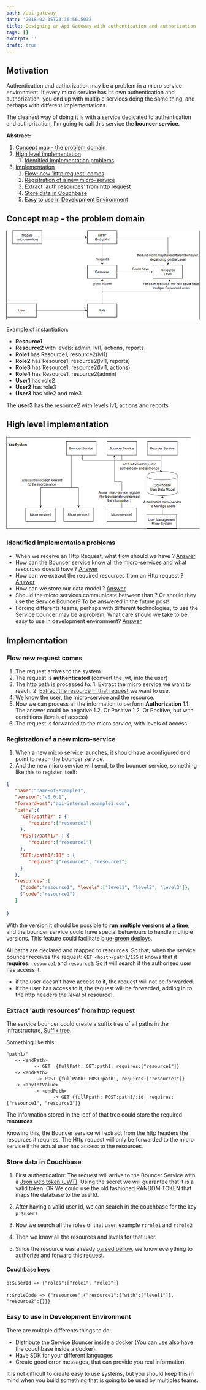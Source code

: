 ```yaml
---
path: /api-gateway
date: '2018-02-15T23:36:56.503Z'
title: Designing an Api Gateway with authentication and authorization
tags: []
excerpt: ''
draft: true
---
```


## Motivation
Authentication and authorization may be a problem in a micro service environment. 
If every micro service has its own authentication and authorization, you end up 
with multiple services doing the same thing, and perhaps with different implementations.

The cleanest way of doing it is with a service dedicated to authentication and authorization, I'm going to call this service the **bouncer service**.

**Abstract:**
1. [Concept map - the problem domain](#concept-map)
1. [High level implementation](#high-level-implementation)
   1. [Identified implementation problems](#problems)
1. [Implementation](#implemetation)
    1. [ Flow: new 'http request' comes](#flow-new-request-comes)
    1. [ Registration of a new micro-service](#new-micro-service)
    1. [ Extract 'auth resources' from http request](#extract-auth-resource)
    1. [ Store data in Couchbase](#data-storage)
    1. [Easy to use in Development Environment](#care-about-your-developer)


<a name="concept-map"></a>

## Concept map - the problem domain 

![text](./domain-diagram.png)

Example of instantiation:
- **Resource1**
- **Resource2** with levels: admin, lvl1, actions, reports
- **Role1** has Resource1, resource2(lvl1)
- **Role2** has Resource1, resource2(lvl1, reports)
- **Role3** has Resource1, resource2(lvl1, actions)
- **Role4** has Resource1, resource2(admin)
- **User1** has role2
- **User2** has role3
- **User3** has role2 and role3

The **user3** has the resource2 with levels lv1, actions and reports

<a name="high-level-implementation"></a>

## High level implementation

![text](./high-level.png)

<a name="problems"></a>

### Identified implementation problems

- When we receive an Http Request, what flow should we have ? [Answer](#flow-new-request-comes)
- How can the Bouncer service know all the micro-services and what resources does it have ? [Answer](#new-micro-service)
- How can we extract the required resources from an Http request ? [Answer](#extract-auth-resource)
- How can we store our data model ? [Answer](#data-storage)
- Should the micro services communicate between than ? Or should they use the Service Bouncer? To be answered in the future post!
- Forcing differents teams, perhaps with different technologies, to use the Service bouncer may be a problem. What care should we take to be easy to use in development environment? [Answer](#care-about-your-developer)


<a name="implementation"></a>

## Implementation

<a name="flow-new-request-comes"></a>

### Flow new request comes
 
 1. The request arrives to the system
 2. The request is **authenticated** (convert the jwt, into the user)    
 2. The http path is processed to: 
 		1. Extract the micro service we want to reach.
 		2. [Extract the resource in that request](#extract-auth-resource) we want to use.
 2. We know the user, the micro-service and the resource.
 2. Now we can process all the information to perform **Authorization**
 	1.1. The answer could be negative
 	1.2. Or Positive
 	1.2. Or Positive, but with conditions (levels of access)  
 3. The request is forwarded to the micro service, with levels of access.


<a name="new-micro-service"></a>

### Registration of a new micro-service

1. When a new micro service launches, it should have a configured end point to reach the bouncer service.
2. And the new micro service will send, to the bouncer service, something like this to register itself: 

~~~json   
{
   "name":"name-of-example1",
   "version":"v0.0.1",
   "forwardHost":"api-internal.example1.com",
   "paths":{
	 "GET:/path1/" : {
	 	"require":["resource1"]
	 },
	 "POST:/path1/" : {
	 	"require":["resource1"]
	 },
	 "GET:/path1/:ID" : {
	 	"require":["resource1", "resource2"]
	 }
   },
   "resources":[
   	 {"code":"resource1", "levels":["level1", "level2", "level3"]},
   	 {"code":"resource2"}
   ]

}
~~~

With the version it should be possible to **run multiple versions at a time**, and the bouncer service could have special behaviours to handle multiple versions. This feature could facilitate [blue-green deploys](https://martinfowler.com/bliki/BlueGreenDeployment.html). 

All paths are declared and mapped to resources. So that, when the service bouncer receives the request:
`GET <host>/path1/125` it knows that it **requires**: `resource1` and `resource2`. 
So it will search if the authorized user has access it.
 - if the user doesn't have access to it, the request will not be forwarded.
 - if the user has access to it, the request will be forwarded, adding in to the http headers the *level* of resource1. 

<a name="extract-auth-resource"></a>

### Extract 'auth resources' from http request

The service bouncer could create a suffix tree of all paths in the infrastructure, [Suffix tree](https://en.wikipedia.org/wiki/Suffix_tree).

Something like this:

~~~~
"path1/"
   -> <endPath> 
          -> GET  {fullPath: GET:path1, requires:["resource1"]}
   -> <endPath> 
           -> POST {fullPath: POST:path1, requires:["resource1"]}
   -> <anyIntValue> 
          -> <endPath> 
                 -> GET {fullPpath: POST:path1/:id, requires:["resource1", "resource2"]}
~~~~

The information stored in the leaf of that tree could store the required **resources**.

Knowing this, the Bouncer service will extract from the http headers the resources it requires.
The Http request will only be forwarded to the micro service if the actual user has access to the resources. 

<a name="data-storage"></a>

### Store data in Couchbase

1. First authentication:
 The request will arrive to the Bouncer Service with a [Json web token (JWT)](https://jwt.io/introduction/).
  Using the secret we will guarantee that it is a valid token.
     OR
   We could use the old fashioned RANDOM TOKEN that maps the database to the userId.

2. After having a valid user id, we can search in the couchbase for the key `p:$user1`
3. Now we search all the roles of that user, example `r:role1` and `r:role2`
4. Then we know all the resources and levels for that user.
5. Since the resource was already [parsed bellow](#extract-auth-resource),
   we know everything to authorize and forward this request.   

#### Couchbase keys
~~~~
p:$userId => {"roles":["role1", "role2"]}

r:$roleCode => {"resources":{"resource1":{"with":["level1"]}, "resource2":{}}}
~~~~

<a name="care-about-your-developer"></a>
### Easy to use in Development Environment

There are multiple differents things to do:

- Distribute the Service Bouncer inside a docker (You can use also have the couchbase inside a docker).
- Have SDK for your different languages
- Create good error messages, that can provide you real information.

It is not difficult to create easy to use systems, but you should keep this in mind when you build something that is going to be used by multiples teams.
